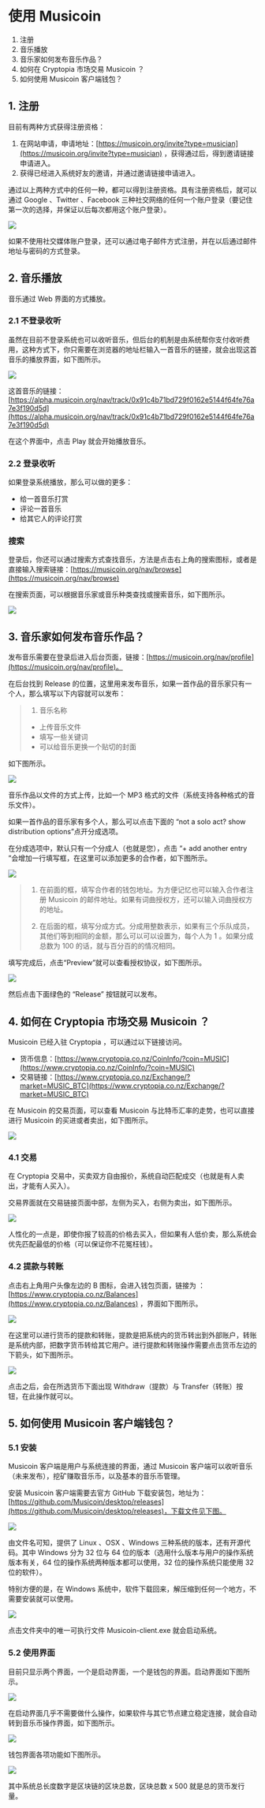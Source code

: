 # 使用 Musicoin

1. 注册
2. 音乐播放
3. 音乐家如何发布音乐作品？
4. 如何在 Cryptopia 市场交易 Musicoin ？
5. 如何使用 Musicoin 客户端钱包？ 


## 1. 注册

目前有两种方式获得注册资格：

1. 在网站申请，申请地址：[https://musicoin.org/invite?type=musician](https://musicoin.org/invite?type=musician) ，获得通过后，得到邀请链接申请进入。
2. 获得已经进入系统好友的邀请，并通过邀请链接申请进入。

通过以上两种方式中的任何一种，都可以得到注册资格。具有注册资格后，就可以通过 Google 、Twitter 、Facebook 三种社交网络的任何一个账户登录（要记住第一次的选择，并保证以后每次都用这个账户登录）。

![](img/login.PNG)

如果不使用社交媒体账户登录，还可以通过电子邮件方式注册，并在以后通过邮件地址与密码的方式登录。

## 2. 音乐播放

音乐通过 Web 界面的方式播放。

### 2.1 不登录收听

虽然在目前不登录系统也可以收听音乐，但后台的机制是由系统帮你支付收听费用，这种方式下，你只需要在浏览器的地址栏输入一首音乐的链接，就会出现这首音乐的播放界面，如下图所示。

![](img/2017-03-09-play.png)

这首音乐的链接： [https://alpha.musicoin.org/nav/track/0x91c4b71bd729f0162e5144f64fe76a7e3f190d5d](https://alpha.musicoin.org/nav/track/0x91c4b71bd729f0162e5144f64fe76a7e3f190d5d)

在这个界面中，点击 Play 就会开始播放音乐。

### 2.2 登录收听

如果登录系统播放，那么可以做的更多：

- 给一首音乐打赏
- 评论一首音乐
- 给其它人的评论打赏

### 搜索

登录后，你还可以通过搜索方式查找音乐，方法是点击右上角的搜索图标，或者是直接输入搜索链接：[https://musicoin.org/nav/browse](https://musicoin.org/nav/browse)

在搜索页面，可以根据音乐家或音乐种类查找或搜索音乐，如下图所示。

![](img/browse.PNG)



## 3. 音乐家如何发布音乐作品？

发布音乐需要在登录后进入后台页面，链接：[https://musicoin.org/nav/profile](https://musicoin.org/nav/profile)。

在后台找到 Release 的位置，这里用来发布音乐，如果一首作品的音乐家只有一个人，那么填写以下内容就可以发布：

> 1. 音乐名称
> - 上传音乐文件
> - 填写一些关键词
> - 可以给音乐更换一个贴切的封面

如下图所示。

![](img/2017-02-23-1.png)

音乐作品以文件的方式上传，比如一个 MP3 格式的文件（系统支持各种格式的音乐文件）。

如果一首作品的音乐家有多个人，那么可以点击下面的 “not a solo act? show distribution options”点开分成选项。

在分成选项中，默认只有一个分成人（也就是您），点击 “+ add another entry ”会增加一行填写框，在这里可以添加更多的合作者，如下图所示。

![](img/2017-02-23-2.png)

> 1. 在前面的框，填写合作者的钱包地址。为方便记忆也可以输入合作者注册 Musicoin 的邮件地址。如果有词曲授权方，还可以输入词曲授权方的地址。
> 
> 2. 在后面的框，填写分成方式。分成用整数表示，如果有三个乐队成员，其他们等到相同的金额，那么可以可以设置为，每个人为 1 。如果分成总数为 100 的话，就与百分百的的情况相同。

填写完成后，点击“Preview”就可以查看授权协议，如下图所示。

![](img/2017-02-23-3.png)

然后点击下面绿色的 “Release” 按钮就可以发布。


## 4.  如何在 Cryptopia 市场交易 Musicoin ？

Musicoin 已经入驻 Cryptopia ，可以通过以下链接访问。

- 货币信息：[https://www.cryptopia.co.nz/CoinInfo/?coin=MUSIC](https://www.cryptopia.co.nz/CoinInfo/?coin=MUSIC)
- 交易链接：[https://www.cryptopia.co.nz/Exchange/?market=MUSIC_BTC](https://www.cryptopia.co.nz/Exchange/?market=MUSIC_BTC)

在 Musicoin 的交易页面，可以查看 Musicoin 与比特币汇率的走势，也可以直接进行 Musicoin 的买进或者卖出，如下图所示。

![](img/2017-03-20-2.png)

### 4.1 交易

在 Cryptopia 交易中，买卖双方自由报价，系统自动匹配成交（也就是有人卖出，才能有人买入）。

交易界面就在交易链接页面中部，左侧为买入，右侧为卖出，如下图所示。

![](img/2017-03-20-5.png)

人性化的一点是，即使你报了较高的价格去买入，但如果有人低价卖，那么系统会优先匹配最低的价格（可以保证你不花冤枉钱）。

### 4.2 提款与转账

点击右上角用户头像左边的 B 图标，会进入钱包页面，链接为 ： [https://www.cryptopia.co.nz/Balances](https://www.cryptopia.co.nz/Balances) ，界面如下图所示。

![](img/2017-03-20-3.PNG)

在这里可以进行货币的提款和转账，提款是把系统内的货币转出到外部账户，转账是系统内部，把数字货币转给其它用户。进行提款和转账操作需要点击货币左边的下箭头，如下图所示。

![](img/2017-03-20-4.png)

点击之后，会在所选货币下面出现 Withdraw（提款）与 Transfer（转账）按钮，在此操作就可以。



##  5. 如何使用 Musicoin 客户端钱包？

### 5.1 安装

Musicoin 客户端是用户与系统连接的界面，通过 Musicoin 客户端可以收听音乐（未来发布），挖矿赚取音乐币，以及基本的音乐币管理。

安装 Musicoin 客户端需要去官方 GitHub 下载安装包，地址为：[https://github.com/Musicoin/desktop/releases](https://github.com/Musicoin/desktop/releases)，下载文件见下图。

![](img/jm3.PNG)

由文件名可知，提供了 Linux 、OSX 、Windows 三种系统的版本，还有开源代码。其中 Windows 分为 32 位与 64 位的版本（选用什么版本与用户的操作系统版本有关，64 位的操作系统两种版本都可以使用，32 位的操作系统只能使用 32 位的软件）。

特别方便的是，在 Windows 系统中，软件下载回来，解压缩到任何一个地方，不需要安装就可以使用。

![](img/jm4.PNG)

点击文件夹中的唯一可执行文件 Musicoin-client.exe 就会启动系统。

### 5.2 使用界面

目前只显示两个界面，一个是启动界面，一个是钱包的界面。启动界面如下图所示。

![](img/jm1.PNG)

在启动界面几乎不需要做什么操作，如果软件与其它节点建立稳定连接，就会自动转到音乐币操作界面，如下图所示。

![](img/jm2.PNG)

钱包界面各项功能如下图所示。

![](img/jm2-2.png)

其中系统总长度数字是区块链的区块总数，区块总数 x 500 就是总的货币发行量。 